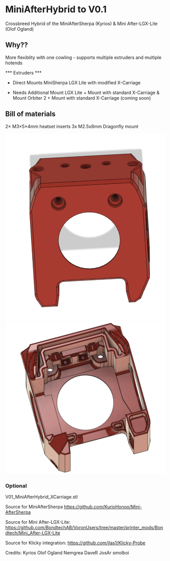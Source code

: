 # MiniAfterHybrid to V0.1

Crossbreed Hybrid of the MiniAfterSherpa (Kyrios) &  Mini After-LGX-Lite (Olof Ogland)

## Why??
More flexiblity with one cowling - supports multiple extruders and multiple hotends


*** Extruders ***
- Direct Mounts
    MiniSherpa
    LGX Lite with modified X-Carriage

- Needs Additional Mount
    LGX Lite + Mount with standard X-Carriage & Mount
    Orbiter 2  + Mount with standard X-Carriage (coming soon)

## Bill of materials
2× M3×5×4mm heatset inserts
3x M2.5x8mm Dragonfly mount

![](images/CAD.png)
![](images/CAD2.png)


### Optional
V01_MiniAfterHybrid_XCarriage.stl 

Source for MiniAfterSherpa https://github.com/KurioHonoo/Mini-AfterSherpa

Source for Mini After-LGX-Lite: https://github.com/BondtechAB/VoronUsers/tree/master/printer_mods/Bondtech/Mini_After-LGX-Lite

Source for Klicky integration: https://github.com/jlas1/Klicky-Probe


Credits: 
Kyrios 
Olof Ogland
Nemgrea
DaveR
JosAr
smolboi



